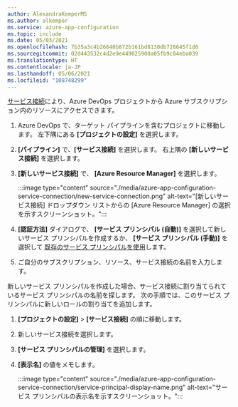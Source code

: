 ```yaml
---
author: AlexandraKemperMS
ms.author: alkemper
ms.service: azure-app-configuration
ms.topic: include
ms.date: 05/03/2021
ms.openlocfilehash: 7b35a3c4b26640b872b161bd8130db728645f1d0
ms.sourcegitcommit: 02d443532c4d2e9e449025908a05fb9c84eba039
ms.translationtype: HT
ms.contentlocale: ja-JP
ms.lasthandoff: 05/06/2021
ms.locfileid: "108748299"
---
```

[サービス接続](/azure/devops/pipelines/library/service-endpoints)により、Azure DevOps プロジェクトから Azure サブスクリプション内のリソースにアクセスできます。

1. Azure DevOps で、ターゲット パイプラインを含むプロジェクトに移動します。 左下隅にある **[プロジェクトの設定]** を選択します。
1. **[パイプライン]** で、**[サービス接続]** を選択します。 右上隅の **[新しいサービス接続]** を選択します。
1. **[新しいサービス接続]** で、 **[Azure Resource Manager]** を選択します。

    :::image type="content" source="./media/azure-app-configuration-service-connection/new-service-connection.png" alt-text="[新しいサービス接続] ドロップダウン リストからの [Azure Resource Manager] の選択を示すスクリーンショット。":::
1. **[認証方法]** ダイアログで、 **[サービス プリンシパル (自動)]** を選択して新しいサービス プリンシパルを作成するか、 **[サービス プリンシパル (手動)]** を選択して [既存のサービス プリンシパルを使用](/azure/devops/pipelines/library/connect-to-azure?view=azure-devops#use-spn&preserve-view=true)します。
1. ご自分のサブスクリプション、リソース、サービス接続の名前を入力します。

新しいサービス プリンシパルを作成した場合、サービス接続に割り当てられているサービス プリンシパルの名前を探します。 次の手順では、このサービス プリンシパルに新しいロールの割り当てを追加します。

1. **[プロジェクトの設定]**  >  **[サービス接続]** の順に移動します。
1. 新しいサービス接続を選択します。
1. **[サービス プリンシパルの管理]** を選択します。
1. **[表示名]** の値をメモします。

    :::image type="content" source="./media/azure-app-configuration-service-connection/service-principal-display-name.png" alt-text="サービス プリンシパルの表示名を示すスクリーンショット。":::
